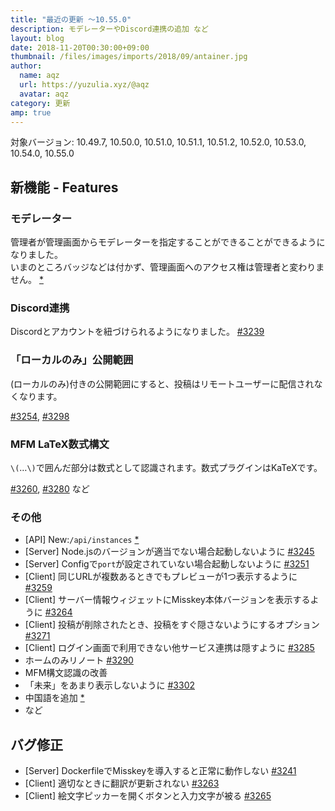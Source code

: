 ```yaml
---
title: "最近の更新 ～10.55.0"
description: モデレーターやDiscord連携の追加 など
layout: blog
date: 2018-11-20T00:30:00+09:00
thumbnail: /files/images/imports/2018/09/antainer.jpg
author:
  name: aqz
  url: https://yuzulia.xyz/@aqz
  avatar: aqz
category: 更新
amp: true
---
```

対象バージョン: 10.49.7, 10.50.0, 10.51.0, 10.51.1, 10.51.2, 10.52.0, 10.53.0, 10.54.0, 10.55.0

## 新機能 - Features
### モデレーター
管理者が管理画面からモデレーターを指定することができることができるようになりました。  
いまのところバッジなどは付かず、管理画面へのアクセス権は管理者と変わりません。 [*](https://github.com/syuilo/misskey/commit/56d571c0f0f525263ea6257a5d5a2e7a9085e203)

### Discord連携
Discordとアカウントを紐づけられるようになりました。 [#3239](https://github.com/syuilo/misskey/pull/3239)

### 「ローカルのみ」公開範囲
(ローカルのみ)付きの公開範囲にすると、投稿はリモートユーザーに配信されなくなります。

[#3254](https://github.com/syuilo/misskey/pull/3254), [#3298](https://github.com/syuilo/misskey/pull/3298)

### MFM LaTeX数式構文
`\(`…`\)`で囲んだ部分は数式として認識されます。数式プラグインはKaTeXです。

[#3260](https://github.com/syuilo/misskey/pull/3260), [#3280](https://github.com/syuilo/misskey/pull/3280) など

### その他
- [API] New:`/api/instances` [*](https://github.com/syuilo/misskey/commit/1dba82aae598953018652999ee737a2599852da7)
- [Server] Node.jsのバージョンが適当でない場合起動しないように [#3245](https://github.com/syuilo/misskey/pull/3245)
- [Server] Configで`port`が設定されていない場合起動しないように [#3251](https://github.com/syuilo/misskey/pull/3251)
- [Client] 同じURLが複数あるときでもプレビューが1つ表示するように [#3259](https://github.com/syuilo/misskey/pull/3259)
- [Client] サーバー情報ウィジェットにMisskey本体バージョンを表示するように [#3264](https://github.com/syuilo/misskey/pull/3264)
- [Client] 投稿が削除されたとき、投稿をすぐ隠さないようにするオプション [#3271](https://github.com/syuilo/misskey/pull/3271)
- [Client] ログイン画面で利用できない他サービス連携は隠すように [#3285](https://github.com/syuilo/misskey/pull/3285)
- ホームのみリノート [#3290](https://github.com/syuilo/misskey/pull/3290)
- MFM構文認識の改善
- 「未来」をあまり表示しないように [#3302](https://github.com/syuilo/misskey/pull/3302)
- 中国語を追加 [*](https://github.com/syuilo/misskey/commit/cfa4f0fe0b3e8942a616c04e48f72cec2cddcbca)
- など

## バグ修正
- [Server] DockerfileでMisskeyを導入すると正常に動作しない [#3241](https://github.com/syuilo/misskey/pull/3241)
- [Client] 適切なときに翻訳が更新されない [#3263](https://github.com/syuilo/misskey/pull/3263)
- [Client] 絵文字ピッカーを開くボタンと入力文字が被る [#3265](https://github.com/syuilo/misskey/pull/3265)
